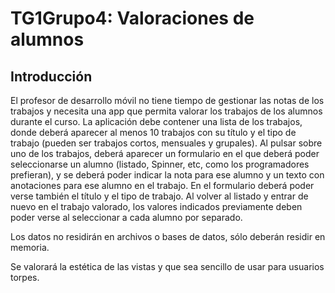 # TG1Grupo4: Valoraciones de alumnos

## Introducción

El profesor de desarrollo móvil no tiene tiempo de gestionar las notas de los trabajos y necesita una app que permita valorar los trabajos de los alumnos durante el curso. La aplicación debe contener una lista de los trabajos, donde deberá aparecer al menos 10 trabajos con su título y el tipo de trabajo (pueden ser trabajos cortos, mensuales y grupales). Al pulsar sobre uno de los trabajos, deberá aparecer un formulario en el que deberá poder seleccionarse un alumno (listado, Spinner, etc, como los programadores prefieran), y se deberá poder indicar la nota para ese alumno y un texto con anotaciones para ese alumno en el trabajo. En el formulario deberá poder verse también el título y el tipo de trabajo. Al volver al listado y entrar de nuevo en el trabajo valorado, los valores indicados previamente deben poder verse al seleccionar a cada alumno por separado.

Los datos no residirán en archivos o bases de datos, sólo deberán residir en memoria.

Se valorará la estética de las vistas y que sea sencillo de usar para usuarios torpes.
